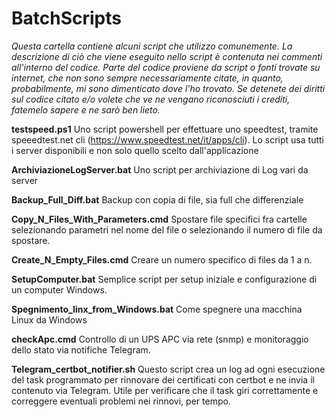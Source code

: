 # BatchScripts
*Questa cartella contiene alcuni script che utilizzo comunemente.*
*La descrizione di ciò che viene eseguito nello script è contenuta nei commenti all'interno del codice.*
*Parte del codice proviene da script o fonti trovate su internet, che non sono sempre necessariamente citate, in quanto, probabilmente, mi sono dimenticato dove l'ho trovato.*
*Se detenete dei diritti sul codice citato e/o volete che ve ne vengano riconosciuti i crediti, fatemelo sapere e ne sarò ben lieto.*

**testspeed.ps1**
Uno script powershell per effettuare uno speedtest, tramite speeedtest.net cli (https://www.speedtest.net/it/apps/cli).
Lo script usa tutti i server disponibili e non solo quello scelto dall'applicazione

**ArchiviazioneLogServer.bat**
Uno script per archiviazione di Log vari da server

**Backup_Full_Diff.bat**
Backup con copia di file, sia full che differenziale

**Copy_N_Files_With_Parameters.cmd**
Spostare file specifici fra cartelle selezionando parametri nel nome del file o selezionando il numero di file da spostare.

**Create_N_Empty_Files.cmd**
Creare un numero specifico di files da 1 a n.

**SetupComputer.bat**
Semplice script per setup iniziale e configurazione di un computer Windows.

**Spegnimento_linx_from_Windows.bat**
Come spegnere una macchina Linux da Windows

**checkApc.cmd**
Controllo di un UPS APC via rete (snmp) e monitoraggio dello stato via notifiche Telegram. 

**Telegram_certbot_notifier.sh**
Questo script crea un log ad ogni esecuzione del task programmato per rinnovare dei certificati con certbot e ne invia il contenuto via Telegram.
Utile per verificare che il task giri correttamente e correggere eventuali problemi nei rinnovi, per tempo.


